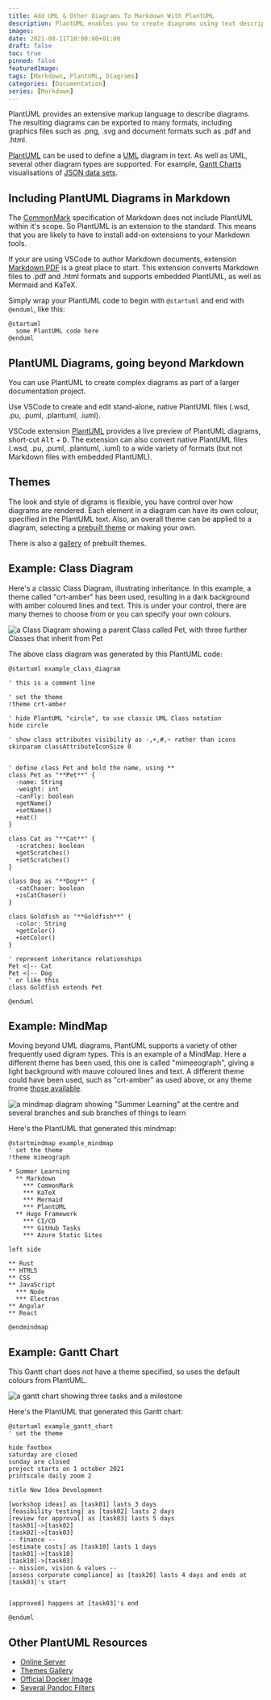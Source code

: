 ```yaml
---
title: Add UML & Other Diagrams To Markdown With PlantUML
description: PlantUML enables you to create diagrams using text descriptions.
images: 
date: 2021-08-11T10:00:00+01:00
draft: false
toc: true
pinned: false
featuredImage: 
tags: [Markdown, PlantUML, Diagrams]
categories: [Documentation]
series: [Markdown]
---
```


PlantUML provides an extensive markup language to describe diagrams. The resulting diagrams can be exported to many formats, including graphics files such as .png, .svg and document formats such as .pdf and .html.

<!--more-->

[PlantUML](https://plantuml.com/) can be used to define a [UML](https://en.wikipedia.org/wiki/Unified_Modeling_Language) diagram in text.  As well as UML, several other diagram types are supported. For example, [Gantt Charts](https://plantuml.com/gantt-diagram) visualisations of [JSON data sets](https://plantuml.com/json).


## Including PlantUML Diagrams in Markdown

The [CommonMark](https://commonmark.org/) specification of Markdown does not include PlantUML within it's scope.  So PlantUML is an extension to the standard.  This means that you are likely to have to install add-on extensions to your Markdown tools.

If your are using VSCode to author Markdown documents, extension [Markdown PDF](https://marketplace.visualstudio.com/items?itemName=yzane.markdown-pdf) is a great place to start. This extension converts Markdown files to .pdf and .html formats and supports embedded PlantUML, as well as Mermaid and KaTeX.

Simply wrap your PlantUML code to begin with ```@startuml``` and end with ```@enduml```, like this:

```Text
@startuml
  some PlantUML code here
@enduml
```

## PlantUML Diagrams, going beyond Markdown

You can use PlantUML to create complex diagrams as part of a larger documentation project.

Use VSCode to create and edit stand-alone, native PlantUML files (.wsd, .pu, .puml, .plantuml, .iuml).

VSCode extension [PlantUML](https://marketplace.visualstudio.com/items?itemName=jebbs.plantuml) provides a live preview of PlantUML diagrams, short-cut <kbd>Alt</kbd> + <kbd>D</kbd>.  The extension can also convert native PlantUML files (.wsd, .pu, .puml, .plantuml, .iuml) to a wide variety of formats (but not Markdown files with embedded PlantUML).

## Themes

The look and style of digrams is flexible, you have control over how diagrams are rendered.  Each element in a diagram can have its own colour, specified in the PlantUML text. Also, an overall theme can be applied to a diagram, selecting a [prebuilt theme](https://github.com/plantuml/plantuml/tree/master/themes) or making your own.

There is also a [gallery](https://bschwarz.github.io/puml-themes/gallery.html) of prebuilt themes.

## Example: Class Diagram

Here's a classic Class Diagram, illustrating inheritance. In this example, a theme called "crt-amber" has been used, resulting in a dark background with amber coloured lines and text. This is under your control, there are many themes to choose from or you can specify your own colours.

![a Class Diagram showing a parent Class called Pet, with three further Classes that inherit from Pet](/images/example_class_diagram.svg "Class diagram generated by PlantUML")

The above class diagram was generated by this PlantUML code:

```Text
@startuml example_class_diagram

' this is a comment line

' set the theme
!theme crt-amber

' hide PlantUML "circle", to use classic UML Class notation
hide circle

' show class attributes visibility as -,+,#,~ rather than icons
skinparam classAttributeIconSize 0


' define class Pet and bold the name, using **
class Pet as "**Pet**" {
  -name: String
  -weight: int
  -canFly: boolean
  +getName()
  +setName()
  +eat()
}

class Cat as "**Cat**" {
  -scratches: boolean
  +getScratches()
  +setScratches()
}

class Dog as "**Dog**" {
  -catChaser: boolean
  +isCatChaser()
}

class Goldfish as "**Goldfish**" {
  -color: String
  +getColor()
  +setColor()
}

' represent inheritance relationships
Pet <|-- Cat
Pet <|-- Dog
' or like this
class Goldfish extends Pet

@enduml
```
 
## Example: MindMap

Moving beyond UML diagrams, PlantUML supports a variety of other frequently used digram types.  This is an example of a MindMap.  Here a different theme has been used, this one is called "mimeeograph", giving a light background with mauve coloured lines and text.  A different theme could have been used, such as "crt-amber" as used above, or any theme frome [those available](https://github.com/plantuml/plantuml/tree/master/themes).

![a mindmap diagram showing "Summer Learning" at the centre and several branches and sub branches of things to learn](/images/example_mindmap.svg "MindMap generated by PlantUML")

Here's the PlantUML that generated this mindmap:

```Text
@startmindmap example_mindmap
' set the theme
!theme mimeograph

* Summer Learning
  ** Markdown
    *** CommonMark
    *** KaTeX
    *** Mermaid
    *** PlantUML
  ** Hugo Framework
    *** CI/CD
    *** GitHub Tasks
    *** Azure Static Sites

left side

** Rust
** HTML5
** CSS
** JavaScript
  *** Node
  *** Electron
** Angular
** React

@endmindmap
```

## Example: Gantt Chart

This Gantt chart does not have a theme specified, so uses the default colours from PlantUML.

![a gantt chart showing three tasks and a milestone](/images/example_gantt_chart.svg "Gantt chart generated by PlantUML")

Here's the PlantUML that generated this Gantt chart:

```Text
@startuml example_gantt_chart
' set the theme

hide footbox
saturday are closed
sunday are closed
project starts on 1 october 2021
printscale daily zoom 2

title New Idea Development

[workshop ideas] as [task01] lasts 3 days
[feasibility testing] as [task02] lasts 2 days
[review for approval] as [task03] lasts 5 days
[task01]->[task02]
[task02]->[task03]
-- finance --
[estimate costs] as [task10] lasts 1 days
[task01]->[task10]
[task10]->[task03]
-- mission, vision & values --
[assess corporate compliance] as [task20] lasts 4 days and ends at [task03]'s start


[approved] happens at [task03]'s end

@enduml
```

## Other PlantUML Resources

- [Online Server](http://www.plantuml.com/plantuml/uml/SyfFKj2rKt3CoKnELR1Io4ZDoSa70000)
- [Themes Gallery](https://bschwarz.github.io/puml-themes/gallery.html)
- [Official Docker Image](https://hub.docker.com/r/plantuml/plantuml-server)
- [Several Pandoc Filters](https://www.google.com/search?q=pandoc+plantuml+filter&sxsrf=ALeKk01rF9BLhe73T-jGYnYHK16Lc5Emlw%3A1628441844196&ei=9AwQYfO_C9e4lwTc3qXYDw&oq=pandoc+plantuml+filter&gs_lcp=Cgdnd3Mtd2l6EAMyBggAEBYQHjIGCAAQFhAeOgcIIxCwAxAnOgcIABBHELADOgUIABCABDoICAAQCBANEB5KBAhBGABQok1Y31lgzmNoAXACeACAAVWIAacEkgEBOJgBAKABAcgBCcABAQ&sclient=gws-wiz&ved=0ahUKEwjziaTN8qHyAhVX3IUKHVxvCfsQ4dUDCA8&uact=5)